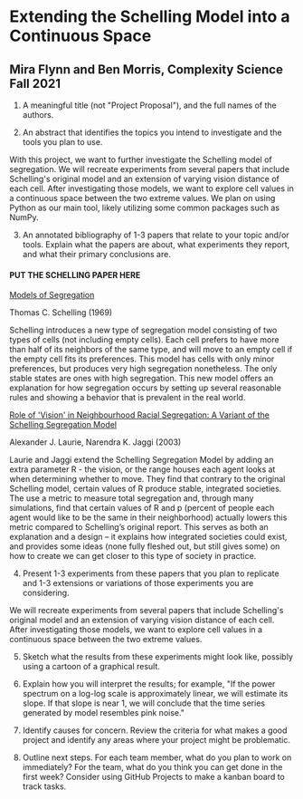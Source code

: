 # Extending the Schelling Model into a Continuous Space
## Mira Flynn and Ben Morris, Complexity Science Fall 2021

1) A meaningful title (not "Project Proposal"), and the full names of the authors.

2) An abstract that identifies the topics you intend to investigate and the tools you plan to use.

With this project, we want to further investigate the Schelling model of segregation. We will recreate experiments from several papers that include Schelling's original model and an extension of varying vision distance of each cell. After investigating those models, we want to explore cell values in a continuous space between the two extreme values. We plan on using Python as our main tool, likely utilizing some common packages such as NumPy.

3) An annotated bibliography of 1-3 papers that relate to your topic and/or tools.  Explain what the papers are about, what experiments they report, and what their primary conclusions are.

#### PUT THE SCHELLING PAPER HERE

[Models of Segregation](https://www.jstor.org/stable/pdf/1823701.pdf)

Thomas C. Schelling (1969)

Schelling introduces a new type of segregation model consisting of two types of cells (not including empty cells). Each cell prefers to have more than half of its neighbors of the same type, and will move to an empty cell if the empty cell fits its preferences. This model has cells with only minor preferences, but produces very high segregation nonetheless. The only stable states are ones with high segregation. This new model offers an explanation for how segregation occurs by setting up several reasonable rules and showing a behavior that is prevalent in the real world.

[Role of 'Vision' in Neighbourhood Racial Segregation: A Variant of the Schelling Segregation Model](http://citeseerx.ist.psu.edu/viewdoc/download?doi=10.1.1.1027.3357&rep=rep1&type=pdf)

Alexander J. Laurie, Narendra K. Jaggi (2003) 

Laurie and Jaggi extend the Schelling Segregation Model by adding an extra parameter R - the vision, or the range houses each agent looks at when determining whether to move. They find that contrary to the original Schelling model, certain values of R produce stable, integrated societies. The use a metric to measure total segregation and, through many simulations, find that certain values of R and p (percent of people each agent would like to be the same in their neighborhood) actually lowers this metric compared to Schelling’s original report. This serves as both an explanation and a design – it explains how integrated societies could exist, and provides some ideas (none fully fleshed out, but still gives some) on how to create we can get closer to this type of society in practice. 

4) Present 1-3 experiments from these papers that you plan to replicate and 1-3 extensions or variations of those experiments you are considering.

We will recreate experiments from several papers that include Schelling's original model and an extension of varying vision distance of each cell. After investigating those models, we want to explore cell values in a continuous space between the two extreme values.

5) Sketch what the results from these experiments might look like, possibly using a cartoon of a graphical result.

6) Explain how you will interpret the results; for example, "If the power spectrum on a log-log scale is approximately linear, we will estimate its slope.  If that slope is near 1, we will conclude that the time series generated by model resembles pink noise."

7) Identify causes for concern.  Review the criteria for what makes a good project and identify any areas where your project might be problematic.

8) Outline next steps.  For each team member, what do you plan to work on immediately?  For the team, what do you think you can get done in the first week?  Consider using GitHub Projects to make a kanban board to track tasks.